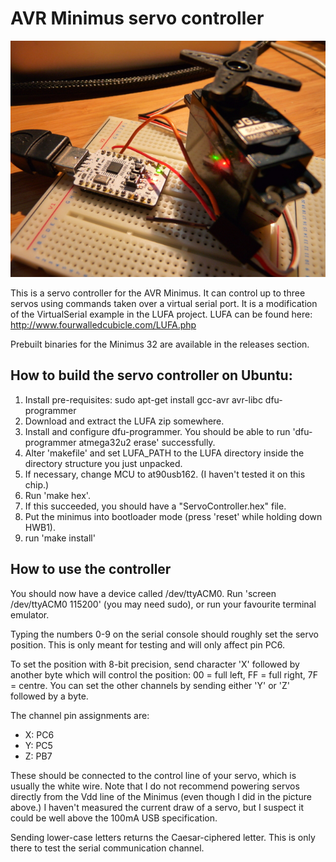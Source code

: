 AVR Minimus servo controller
============================

![Servo control](/minimus-servo.jpeg)

This is a servo controller for the AVR Minimus. It can control up to three servos using commands taken over a virtual serial port. It is a modification of the VirtualSerial example in the LUFA project. LUFA can be found here: http://www.fourwalledcubicle.com/LUFA.php

Prebuilt binaries for the Minimus 32 are available in the releases section.

## How to build the servo controller on Ubuntu:

1. Install pre-requisites: sudo apt-get install gcc-avr avr-libc dfu-programmer
2. Download and extract the LUFA zip somewhere.
3. Install and configure dfu-programmer. You should be able to run 'dfu-programmer atmega32u2 erase' successfully.
4. Alter 'makefile' and set LUFA_PATH to the LUFA directory inside the directory structure you just unpacked.
5. If necessary, change MCU to at90usb162. (I haven't tested it on this chip.)
6. Run 'make hex'.
7. If this succeeded, you should have a "ServoController.hex" file.
8. Put the minimus into bootloader mode (press 'reset' while holding down HWB1).
9. run 'make install'

## How to use the controller

You should now have a device called /dev/ttyACM0. Run 'screen /dev/ttyACM0 115200' (you may need sudo), or run your favourite terminal emulator.

Typing the numbers 0-9 on the serial console should roughly set the servo position. This is only meant for testing and will only affect pin PC6.

To set the position with 8-bit precision, send character 'X' followed by another byte which will control the position: 00 = full left, FF = full right, 7F = centre. You can set the other channels by sending either 'Y' or 'Z' followed by a byte.

The channel pin assignments are:

* X: PC6
* Y: PC5
* Z: PB7

These should be connected to the control line of your servo, which is usually the white wire. Note that I do not recommend powering servos directly from the Vdd line of the Minimus (even though I did in the picture above.) I haven't measured the current draw of a servo, but I suspect it could be well above the 100mA USB specification.

Sending lower-case letters returns the Caesar-ciphered letter. This is only there to test the serial communication channel.